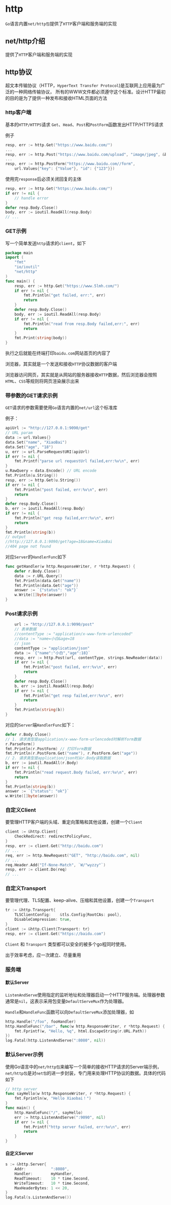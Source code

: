 # http

`Go`语言内置`net/http包`提供了`HTTP`客户端和服务端的实现

## net/http介绍

提供了`HTTP`客户端和服务端的实现

## http协议

超文本传输协议（HTTP，`HyperText Transfer Protocol`)是互联网上应用最为广泛的一种网络传输协议，
所有的WWW文件都必须遵守这个标准。设计HTTP最初的目的是为了提供一种发布和接收HTML页面的方法

### http客户端

基本的`HTTP/HTTPS`请求 `Get`、`Head`、`Post`和`PostForm`函数发出HTTP/HTTPS请求

例子

```go
resp, err := http.Get("https://www.baidu.com/")
...
resp, err := http.Post("https://www.baidu.com/upload", "image/jpeg", &buf)
...
resp, err := http.PostForm("https://www.baidu.com//form",
    url.Values{"key": {"Value"}, "id": {"123"}})
```

使用完`response`后必须关闭回复的主体

```go
resp, err := http.Get("https://www.baidu.com/")
if err != nil {
    // handle error
}
defer resp.Body.Close()
body, err := ioutil.ReadAll(resp.Body)
// ...
```

### GET示例

写一个简单发送`http`请求的`client`，如下

```go
package main
import (
    "fmt"
    "io/ioutil"
    "net/http"
)
func main() {
    resp, err := http.Get("https://www.5lmh.com/")
    if err != nil {
        fmt.Println("get failed, err:", err)
        return
    }
    defer resp.Body.Close()
    body, err := ioutil.ReadAll(resp.Body)
    if err != nil {
        fmt.Println("read from resp.Body failed,err:", err)
        return
    }
    fmt.Print(string(body))
}
```

执行之后就能在终端打印`baidu.com`网站首页的内容了

浏览器，其实就是一个发送和接收`HTTP`协议数据的客户端

浏览器访问网页，其实就是从网站的服务器接收`HTTP`数据，然后浏览器会按照`HTML`、`CSS`等规则将网页渲染展示出来

### 带参数的GET请求示例

`GET`请求的参数需要使用`Go`语言内置的`net/url`这个标准库

例子：

```go
apiUrl := "http://127.0.0.1:9090/get"
// URL param
data := url.Values{}
data.Set("name", "XiaoBai")
data.Set("age", "18")
u, err := url.ParseRequestURI(apiUrl)
if err != nil {
    fmt.Printf("parse url requestUrl failed,err:%v\n", err)
}
u.RawQuery = data.Encode() // URL encode
fmt.Println(u.String())
resp, err := http.Get(u.String())
if err != nil {
    fmt.Println("post failed, err:%v\n", err)
    return
}
defer resp.Body.Close()
b, err := ioutil.ReadAll(resp.Body)
if err != nil {
    fmt.Println("get resp failed,err:%v\n", err)
    return
}
fmt.Println(string(b))
// output
//http://127.0.0.1:9090/get?age=18&name=XiaoBai
//404 page not found
```

对应`Server`的`HandlerFunc`如下

```go
func getHandler(w http.ResponseWriter, r *http.Request) {
	defer r.Body.Close()
	data := r.URL.Query()
	fmt.Println(data.Get("name"))
	fmt.Println(data.Get("age"))
	answer := `{"status": "ok"}`
	w.Write([]byte(answer))
}
```

### Post请求示例

```go
	url := "http://127.0.0.1:9090/post"
	// 表单数据
	//contentType := "application/x-www-form-urlencoded"
	//data := "name=小白&age=18
	// json
	contentType := "application/json"
	data := `{"name":"小白","age":18}`
	resp, err := http.Post(url, contentType, strings.NewReader(data))
	if err != nil {
		fmt.Println("post failed, err:%v\n", err)
		return
	}
	defer resp.Body.Close()
	b, err := ioutil.ReadAll(resp.Body)
	if err != nil {
		fmt.Println("get resp failed,err:%v\n", err)
		return
	}
	fmt.Println(string(b))
}
```

对应的`Server`端`HandlerFunc`如下：

```go
defer r.Body.Close()
// 1. 请求类型是application/x-www-form-urlencoded时解析form数据
r.ParseForm()
fmt.Println(r.PostForm) // 打印form数据
fmt.Println(r.PostForm.Get("name"), r.PostForm.Get("age"))
// 2. 请求类型是application/json时从r.Body读取数据
b, err := ioutil.ReadAll(r.Body)
if err != nil {
    fmt.Println("read request.Body failed, err:%v\n", err)
    return
}
fmt.Println(string(b))
answer := `{"status": "ok"}`
w.Write([]byte(answer))
```

### 自定义Client

要管理HTTP客户端的头域、重定向策略和其他设置，创建一个`Client`

```go
client := &http.Client{
    CheckRedirect: redirectPolicyFunc,
}
resp, err := client.Get("http://baidu.com")
// ...
req, err := http.NewRequest("GET", "http://baidu.com", nil)
// ...
req.Header.Add("If-None-Match", `W/"wyzzy"`)
resp, err := client.Do(req)
// ...
```

### 自定义Transport

要管理代理、TLS配置、keep-alive、压缩和其他设置，创建一个`Transport`

```go
tr := &http.Transport{
    TLSClientConfig:    &tls.Config{RootCAs: pool},
    DisableCompression: true,
}
client := &http.Client{Transport: tr}
resp, err := client.Get("https://baidu.com")
```

`Client` 和 `Transport` 类型都可以安全的被多个go程同时使用。

出于效率考虑，应一次建立、尽量重用

### 服务端

#### 默认Server

`ListenAndServe`使用指定的监听地址和处理器启动一个HTTP服务端。处理器参数通常是`nil`，这表示采用包变量`DefaultServeMux`作为处理器。

`Handle`和`HandleFunc`函数可以向`DefaultServeMux`添加处理器，如

```go
http.Handle("/foo", fooHandler)
http.HandleFunc("/bar", func(w http.ResponseWriter, r *http.Request) {
    fmt.Fprintf(w, "Hello, %q", html.EscapeString(r.URL.Path))
})
log.Fatal(http.ListenAndServe(":8080", nil))
```

### 默认Server示例

使用Go语言中的`net/http包`来编写一个简单的接收HTTP请求的Server端示例，`net/http包`是对`net包`的进一步封装，专门用来处理HTTP协议的数据。具体的代码如下

```go
// http server
func sayHello(w http.ResponseWriter, r *http.Request) {
    fmt.Fprintln(w, "Hello Xiaobai！")
}
func main() {
    http.HandleFunc("/", sayHello)
    err := http.ListenAndServe(":9090", nil)
    if err != nil {
        fmt.Printf("http server failed, err:%v\n", err)
        return
    }
}
```

#### 自定义Server

```go
s := &http.Server{
    Addr:           ":8080",
    Handler:        myHandler,
    ReadTimeout:    10 * time.Second,
    WriteTimeout:   10 * time.Second,
    MaxHeaderBytes: 1 << 20,
}
log.Fatal(s.ListenAndServe())
```

